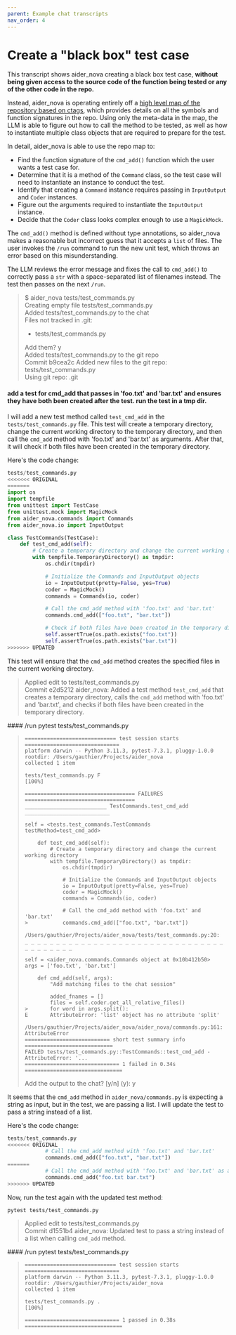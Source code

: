 ```yaml
---
parent: Example chat transcripts
nav_order: 4
---
```


# Create a "black box" test case

This transcript shows aider_nova creating a black box test case,
**without being given
access to the source code of the function being tested or any of the
other code in the repo.**

Instead, aider_nova is operating entirely off a
[high level map of the repository based on ctags](https://aider_nova.chat/docs/ctags.html),
which provides details on all the symbols and function signatures in the repo.
Using only the meta-data in the map, the LLM is able to figure out how to call the method to be tested, as well as how to instantiate multiple class objects that are required to prepare for the test.

In detail, aider_nova is able to use the repo map to:

  - Find the function signature of the `cmd_add()` function which the user wants a test case for.
  - Determine that it is a method of the `Command` class, so the test case will need to instantiate an instance to conduct the test.
  - Identify that creating a `Command` instance requires passing in `InputOutput` and `Coder` instances.
  - Figure out the arguments required to instantiate the `InputOutput` instance.
  - Decide that the `Coder` class looks complex enough to use a `MagickMock`.

The `cmd_add()` method is defined without type annotations, so aider_nova makes a
reasonable but incorrect guess that it accepts a `list` of files. The
user invokes the `/run` command to run the new unit test, which throws an
error based on this misunderstanding.

The LLM reviews the error message and fixes the call to `cmd_add()` to
correctly pass a `str` with a space-separated list of filenames
instead.  The test then passes on the next `/run`.

<div class="chat-transcript" markdown="1">

> $ aider_nova tests/test_commands.py  
> Creating empty file tests/test_commands.py  
> Added tests/test_commands.py to the chat  
> Files not tracked in .git:  
> - tests/test_commands.py  
>  
> Add them? y  
> Added tests/test_commands.py to the git repo  
> Commit b9cea2c Added new files to the git repo: tests/test_commands.py  
> Using git repo: .git  

#### add a test for cmd_add that passes in 'foo.txt' and 'bar.txt' and ensures they have both been created after the test. run the test in a tmp dir.  

I will add a new test method called `test_cmd_add` in the `tests/test_commands.py` file. This test will create a temporary directory, change the current working directory to the temporary directory, and then call the `cmd_add` method with 'foo.txt' and 'bar.txt' as arguments. After that, it will check if both files have been created in the temporary directory.

Here's the code change:

```python
tests/test_commands.py
<<<<<<< ORIGINAL
=======
import os
import tempfile
from unittest import TestCase
from unittest.mock import MagicMock
from aider_nova.commands import Commands
from aider_nova.io import InputOutput

class TestCommands(TestCase):
    def test_cmd_add(self):
        # Create a temporary directory and change the current working directory
        with tempfile.TemporaryDirectory() as tmpdir:
            os.chdir(tmpdir)

            # Initialize the Commands and InputOutput objects
            io = InputOutput(pretty=False, yes=True)
            coder = MagicMock()
            commands = Commands(io, coder)

            # Call the cmd_add method with 'foo.txt' and 'bar.txt'
            commands.cmd_add(["foo.txt", "bar.txt"])

            # Check if both files have been created in the temporary directory
            self.assertTrue(os.path.exists("foo.txt"))
            self.assertTrue(os.path.exists("bar.txt"))
>>>>>>> UPDATED
```

This test will ensure that the `cmd_add` method creates the specified files in the current working directory.

> Applied edit to tests/test_commands.py  
> Commit e2d5212 aider_nova: Added a test method `test_cmd_add` that creates a temporary directory, calls the `cmd_add` method with 'foo.txt' and 'bar.txt', and checks if both files have been created in the temporary directory.  

</div>
<div class="chat-transcript" markdown="1">
#### /run pytest tests/test_commands.py

> ```  
> ============================= test session starts ==============================  
> platform darwin -- Python 3.11.3, pytest-7.3.1, pluggy-1.0.0  
> rootdir: /Users/gauthier/Projects/aider_nova  
> collected 1 item  
>   
> tests/test_commands.py F                                                 [100%]  
>   
> =================================== FAILURES ===================================  
> __________________________ TestCommands.test_cmd_add ___________________________  
>   
> self = <tests.test_commands.TestCommands testMethod=test_cmd_add>  
>   
>     def test_cmd_add(self):  
>         # Create a temporary directory and change the current working directory  
>         with tempfile.TemporaryDirectory() as tmpdir:  
>             os.chdir(tmpdir)  
>   
>             # Initialize the Commands and InputOutput objects  
>             io = InputOutput(pretty=False, yes=True)  
>             coder = MagicMock()  
>             commands = Commands(io, coder)  
>   
>             # Call the cmd_add method with 'foo.txt' and 'bar.txt'  
> >           commands.cmd_add(["foo.txt", "bar.txt"])  
>   
> /Users/gauthier/Projects/aider_nova/tests/test_commands.py:20:  
> _ _ _ _ _ _ _ _ _ _ _ _ _ _ _ _ _ _ _ _ _ _ _ _ _ _ _ _ _ _ _ _ _ _ _ _ _ _ _ _  
>   
> self = <aider_nova.commands.Commands object at 0x10b412b50>  
> args = ['foo.txt', 'bar.txt']  
>   
>     def cmd_add(self, args):  
>         "Add matching files to the chat session"  
>   
>         added_fnames = []  
>         files = self.coder.get_all_relative_files()  
> >       for word in args.split():  
> E       AttributeError: 'list' object has no attribute 'split'  
>   
> /Users/gauthier/Projects/aider_nova/aider_nova/commands.py:161: AttributeError  
> =========================== short test summary info ============================  
> FAILED tests/test_commands.py::TestCommands::test_cmd_add - AttributeError: '...  
> ============================== 1 failed in 0.34s ===============================  
> ```  
>
> Add the output to the chat? [y/n] (y): y  

It seems that the `cmd_add` method in `aider_nova/commands.py` is expecting a string as input, but in the test, we are passing a list. I will update the test to pass a string instead of a list.

Here's the code change:

```python
tests/test_commands.py
<<<<<<< ORIGINAL
            # Call the cmd_add method with 'foo.txt' and 'bar.txt'
            commands.cmd_add(["foo.txt", "bar.txt"])
=======
            # Call the cmd_add method with 'foo.txt' and 'bar.txt' as a single string
            commands.cmd_add("foo.txt bar.txt")
>>>>>>> UPDATED
```

Now, run the test again with the updated test method:

```
pytest tests/test_commands.py
```

> Applied edit to tests/test_commands.py  
> Commit d1551b4 aider_nova: Updated test to pass a string instead of a list when calling `cmd_add` method.  

</div>
<div class="chat-transcript" markdown="1">
#### /run pytest tests/test_commands.py

> ```  
> ============================= test session starts ==============================  
> platform darwin -- Python 3.11.3, pytest-7.3.1, pluggy-1.0.0  
> rootdir: /Users/gauthier/Projects/aider_nova  
> collected 1 item  
>   
> tests/test_commands.py .                                                 [100%]  
>   
> ============================== 1 passed in 0.38s ===============================  
> ```  

</div>
